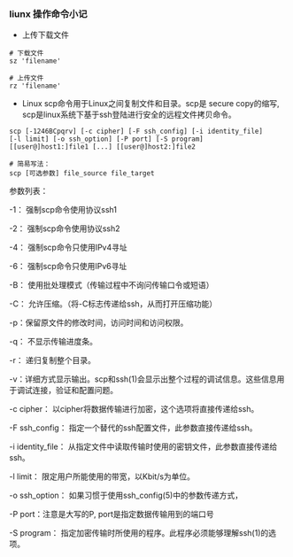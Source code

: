 ### liunx 操作命令小记

- 上传下载文件
```ssh
# 下载文件
sz 'filename'

# 上传文件
rz 'filename'
```
- Linux scp命令用于Linux之间复制文件和目录。scp是 secure copy的缩写, scp是linux系统下基于ssh登陆进行安全的远程文件拷贝命令。

```ssh
scp [-1246BCpqrv] [-c cipher] [-F ssh_config] [-i identity_file]
[-l limit] [-o ssh_option] [-P port] [-S program]
[[user@]host1:]file1 [...] [[user@]host2:]file2

# 简易写法：
scp [可选参数] file_source file_target 
```
参数列表：

-1： 强制scp命令使用协议ssh1

-2： 强制scp命令使用协议ssh2

-4： 强制scp命令只使用IPv4寻址

-6： 强制scp命令只使用IPv6寻址

-B： 使用批处理模式（传输过程中不询问传输口令或短语）

-C： 允许压缩。（将-C标志传递给ssh，从而打开压缩功能）

-p：保留原文件的修改时间，访问时间和访问权限。

-q： 不显示传输进度条。

-r： 递归复制整个目录。

-v：详细方式显示输出。scp和ssh(1)会显示出整个过程的调试信息。这些信息用于调试连接，验证和配置问题。

-c cipher： 以cipher将数据传输进行加密，这个选项将直接传递给ssh。

-F ssh_config： 指定一个替代的ssh配置文件，此参数直接传递给ssh。

-i identity_file： 从指定文件中读取传输时使用的密钥文件，此参数直接传递给ssh。

-l limit： 限定用户所能使用的带宽，以Kbit/s为单位。

-o ssh_option： 如果习惯于使用ssh_config(5)中的参数传递方式，

-P port：注意是大写的P, port是指定数据传输用到的端口号

-S program： 指定加密传输时所使用的程序。此程序必须能够理解ssh(1)的选项。
